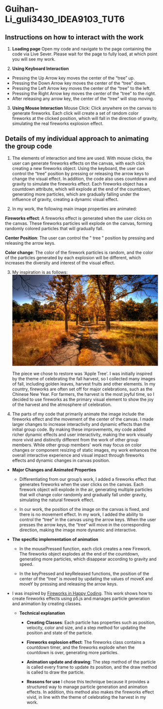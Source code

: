 # Guihan-Li_guli3430_IDEA9103_TUT6

## **Instructions on how to interact with the work**
1. **Loading page**
Open my code and navigate to the page containing the code via Live Sever. Please wait for the page to fully load, at which point you will see my work.

2. **Using Keyboard Interaction**
- Pressing the Up Arrow key moves the center of the “tree” up.
- Pressing the Down Arrow key moves the center of the “tree” down.
- Pressing the Left Arrow key moves the center of the “tree” to the left.
- Pressing the Right Arrow key moves the center of the “tree” to the right.
- After releasing any arrow key, the center of the “tree” will stop moving.

3. **Using Mouse Interaction**
Mouse Click: Click anywhere on the canvas to generate fireworks. Each click will create a set of random color fireworks at the clicked position, which will fall in the direction of gravity, simulating the real fireworks explosion effect.

## **Details of my individual approach to animating the group code**
1. The elements of interaction and time are used. With mouse clicks, the user can generate fireworks effects on the canvas, with each click creating a new fireworks object. Using the keyboard, the user can control the “tree” position by pressing or releasing the arrow keys to change the visual effect. In addition, the code also uses countdown and gravity to simulate the fireworks effect. Each fireworks object has a countdown attribute, which will explode at the end of the countdown, generating more particles, which are gradually falling under the influence of gravity, creating a dynamic visual effect.


2. In my work, the following main image properties are animated:

**Fireworks effect**: A fireworks effect is generated when the user clicks on the canvas. These fireworks particles will explode on the canvas, forming randomly colored particles that will gradually fall.

**Center Position**: The user can control the " tree " position by pressing and releasing the arrow keys.

**Color change**: The color of the firework particles is random, and the color of the particles generated by each explosion will be different, which increases the diversity and interest of the visual effect.

3. My inspiration is as follows:
![Fall](Fall.jpg)

   The piece we chose to restore was 'Apple Tree'. I was initially inspired by the theme of celebrating the fall harvest, so I collected many images of fall, including golden leaves, harvest fruits and other elements. In my country, fireworks are often set off for major celebrations, such as the Chinese New Year. For farmers, the harvest is the most joyful time, so I decided to use fireworks as the primary visual element to show the joy of the harvest and the atmosphere of celebration.

4. The parts of my code that primarily animate the image include the fireworks effect and the movement of the center of the canvas. I made larger changes to increase interactivity and dynamic effects than the initial group code. By making these improvements, my code added richer dynamic effects and user interactivity, making the work visually more vivid and distinctly different from the work of other group members. While other group members' work may focus on color changes or component resizing of static images, my work enhances the overall interactive experience and visual impact through fireworks effects and dynamic changes in canvas position.

- **Major Changes and Animated Properties**
   - Differentiating from our group’s work, I added a fireworks effect that generates fireworks when the user clicks on the canvas. Each firework object will explode in the air, generating multiple particles that will change color randomly and gradually fall under gravity, simulating the natural firework effect.

   - In our work, the position of the image on the canvas is fixed, and there is no movement effect. In my work, I added the ability to control the “tree” in the canvas using the arrow keys. When the user presses the arrow keys, the “tree” will move in the corresponding direction, making the image more dynamic and interactive.

- **The specific implementation of animation**
   - In the mousePressed function, each click creates a new Firework. The fireworks object explodes at the end of the countdown, generating more particles, which disappear according to gravity and speed.

   - In the keyPressed and keyReleased functions, the position of the center of the “tree” is moved by updating the values of moveX and moveY by pressing and releasing the arrow keys.

- I was inspired by [Fireworks in Happy Coding](https://happycoding.io/tutorials/p5js/creating-classes/fireworks). This work shows how to create fireworks effects using p5.js and manages particle generation and animation by creating classes.

    - **Technical explanation**
        - **Creating Classes**:
           Each particle has properties such as position, velocity, color and size, and a step method for updating the position and state of the particle. 

         - **Fireworks explosion effect**:
            The fireworks class contains a countdown timer, and the fireworks explode when the countdown is over, generating more particles.

        - **Animation update and drawing**:
            The step method of the particle is called every frame to update its position, and the draw method is called to draw the particle.

        - **Reasons for use**
            I chose this technique because it provides a structured way to manage particle generation and animation effects. In addition, this method also makes the fireworks effect vivid, in line with the theme of celebrating the harvest in my work.